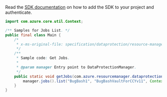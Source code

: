 Read the [SDK documentation](https://github.com/Azure/azure-sdk-for-java/blob/azure-resourcemanager-dataprotection_1.0.0-beta.1/sdk/dataprotection/azure-resourcemanager-dataprotection/README.md) on how to add the SDK to your project and authenticate.

```java
import com.azure.core.util.Context;

/** Samples for Jobs List. */
public final class Main {
    /*
     * x-ms-original-file: specification/dataprotection/resource-manager/Microsoft.DataProtection/stable/2021-07-01/examples/JobCRUD/ListJobs.json
     */
    /**
     * Sample code: Get Jobs.
     *
     * @param manager Entry point to DataProtectionManager.
     */
    public static void getJobs(com.azure.resourcemanager.dataprotection.DataProtectionManager manager) {
        manager.jobs().list("BugBash1", "BugBashVaultForCCYv11", Context.NONE);
    }
}
```
